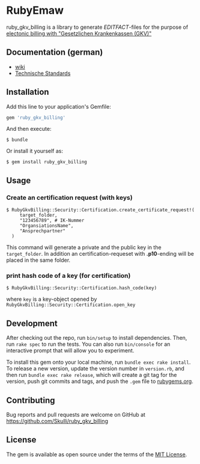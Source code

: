 # RubyEmaw

ruby_gkv_billing is a library to generate *EDITFACT*-files for the purpose of [electonic billing with "Gesetzlichen Krankenkassen (GKV)"](https://www.gkv-datenaustausch.de/)

## Documentation (german)

* [wiki](https://github.com/Skulli-N/ruby_gkv_billing/wiki)
* [Technische Standards](https://www.gkv-datenaustausch.de/media/dokumente/leistungserbringer_1/sonstige_leistungserbringer/technische_anlagen_aktuell_4/Anlage_1_TP5_V12_20190207.pdf)

## Installation

Add this line to your application's Gemfile:

```ruby
gem 'ruby_gkv_billing'
```

And then execute:

    $ bundle

Or install it yourself as:

    $ gem install ruby_gkv_billing

## Usage

### Create an certification request (with keys)

    $ RubyGkvBilling::Security::Certification.create_certificate_request!(
         target_folder,
         "123456789", # IK-Nummer
         "OrgansiationsName",
         "Ansprechpartner"
      )
      
This command will generate a private and the public key in the `target_folder`. In addition an certification-requeset with **.p10**-ending will be placed in the same folder.

### print hash code of a key (for certification)

    $ RubyGkvBilling::Security::Certification.hash_code(key)
    
where `key` is a key-object opened by `RubyGkvBilling::Security::Certification.open_key`

## Development

After checking out the repo, run `bin/setup` to install dependencies. Then, run `rake spec` to run the tests. You can also run `bin/console` for an interactive prompt that will allow you to experiment.

To install this gem onto your local machine, run `bundle exec rake install`. To release a new version, update the version number in `version.rb`, and then run `bundle exec rake release`, which will create a git tag for the version, push git commits and tags, and push the `.gem` file to [rubygems.org](https://rubygems.org).

## Contributing

Bug reports and pull requests are welcome on GitHub at https://github.com/Skulli/ruby_gkv_billing

## License

The gem is available as open source under the terms of the [MIT License](https://opensource.org/licenses/MIT).
